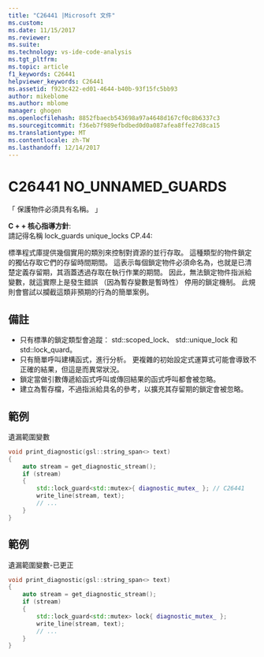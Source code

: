 ```yaml
---
title: "C26441 |Microsoft 文件"
ms.custom: 
ms.date: 11/15/2017
ms.reviewer: 
ms.suite: 
ms.technology: vs-ide-code-analysis
ms.tgt_pltfrm: 
ms.topic: article
f1_keywords: C26441
helpviewer_keywords: C26441
ms.assetid: f923c422-ed01-4644-b40b-93f15fc5bb93
author: mikeblome
ms.author: mblome
manager: ghogen
ms.openlocfilehash: 8852fbaecb543698a97a4648d167cf0c8b6337c3
ms.sourcegitcommit: f36eb7f989efbdbed0d0a087afea8ffe27d8ca15
ms.translationtype: MT
ms.contentlocale: zh-TW
ms.lasthandoff: 12/14/2017
---
```

# <a name="c26441-nounnamedguards"></a>C26441 NO_UNNAMED_GUARDS
「 保護物件必須具有名稱。 」

**C + + 核心指導方針**:   
請記得名稱 lock_guards unique_locks CP.44:

標準程式庫提供幾個實用的類別來控制對資源的並行存取。 這種類型的物件鎖定的獨佔存取它們的存留時間期間。 這表示每個鎖定物件必須命名為，也就是已清楚定義存留期，其涵蓋透過存取在執行作業的期間。 因此，無法鎖定物件指派給變數，就這實際上是發生錯誤 （因為暫存變數是暫時性） 停用的鎖定機制。 此規則會嘗試以攔截這類非預期的行為的簡單案例。

## <a name="remarks"></a>備註    
 -  只有標準的鎖定類型會追蹤： std::scoped_lock、 std::unique_lock 和 std::lock_quard。
-  只有簡單呼叫建構函式，進行分析。 更複雜的初始設定式運算式可能會導致不正確的結果，但這是而異常狀況。
-  鎖定當做引數傳遞給函式呼叫或傳回結果的函式呼叫都會被忽略。
-  建立為暫存檔，不過指派給具名的參考，以擴充其存留期的鎖定會被忽略。
## <a name="example"></a>範例 
遺漏範圍變數

```cpp
void print_diagnostic(gsl::string_span<> text)
{
    auto stream = get_diagnostic_stream();
    if (stream)
    {
        std::lock_guard<std::mutex>{ diagnostic_mutex_ }; // C26441
        write_line(stream, text);
        // ...
    }
}
```

## <a name="example"></a>範例 
遺漏範圍變數-已更正

```cpp
void print_diagnostic(gsl::string_span<> text)
{
    auto stream = get_diagnostic_stream();
    if (stream)
    {
        std::lock_guard<std::mutex> lock{ diagnostic_mutex_ };
        write_line(stream, text);
        // ...
    }
}
```
